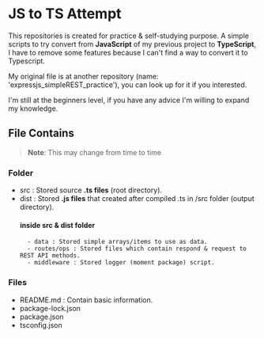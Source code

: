 # JS to TS Attempt
This repositories is created for practice & self-studying purpose.
A simple scripts to try convert from **JavaScript** of my previous project to **TypeScript**,
I have to remove some features because I can't find a way to convert it to Typescript.

My original file is at another repository (name: 'expressjs_simpleREST_practice'),
you can look up for it if you interested.

I'm still at the beginners level, if you have any advice I'm willing to expand my knowledge.

## File Contains

> **Note**: This may change from time to time

### Folder

- src : Stored source **.ts files** (root directory).
- dist : Stored **.js files** that created after compiled .ts in /src folder (output directory).
    #### inside src & dist folder
        - data : Stored simple arrays/items to use as data.
        - routes/ops : Stored files which contain respond & request to REST API methods.
        - middleware : Stored logger (moment package) script.

### Files

- README.md : Contain basic information.
- package-lock.json
- package.json
- tsconfig.json
